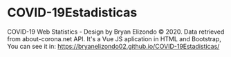# COVID-19Estadisticas
COVID-19 Web Statistics - Design by Bryan Elizondo © 2020. Data retrieved from about-corona.net API. It's a Vue JS aplication in HTML and Bootstrap, You can see it in: https://bryanelizondo02.github.io/COVID-19Estadisticas/
